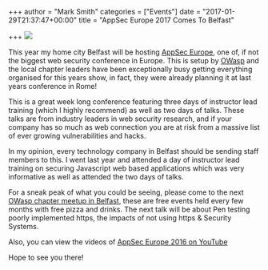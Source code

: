 +++
author = "Mark Smith"
categories = ["Events"]
date = "2017-01-29T21:37:47+00:00"
title = "AppSec Europe 2017 Comes To Belfast"

+++
![](/uploads/2017/01/29/A1_belfast_2017_2.png)

This year my home city Belfast will be hosting [AppSec Europe](https://2017.appsec.eu/), one of, if not the biggest web security conference in Europe. This is setup by [OWasp](https://www.owasp.org/index.php/Main_Page) and the local chapter leaders have been exceptionally busy getting everything organised for this years show, in fact, they were already planning it at last years conference in Rome!

This is a great week long conference featuring three days of instructor lead training (which I highly recommend) as well as two days of talks. These talks are from industry leaders in web security research, and if your company has so much as web connection you are at risk from a massive list of ever growing vulnerabilities and hacks. 

In my opinion, every technology company in Belfast should be sending staff members to this. I went last year and attended a day of instructor lead training on securing Javascript web based applications which was very informative as well as attended the two days of talks.

For a sneak peak of what you could be seeing, please come to the next [OWasp chapter meetup in Belfast](https://www.meetup.com/OWASP-Belfast/events/236972292/), these are free events held every few months with free pizza and drinks. The next talk will be about Pen testing poorly implemented https, the impacts of not using https & Security Systems.

Also, you can view the videos of [AppSec Europe 2016 on YouTube](https://www.youtube.com/watch?v=qrTShcOW8kM&list=PLpr-xdpM8wG-Kf1_BOnT2LFZU8_SXfpKL)

Hope to see you there!